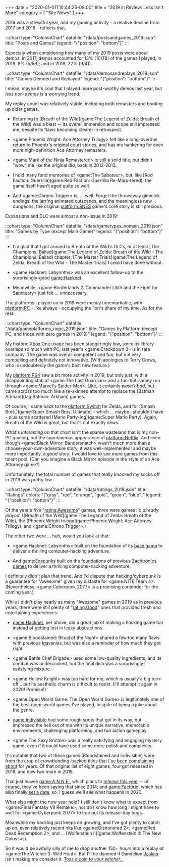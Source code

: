 +++
date = "2020-01-01T10:44:25-08:00"
title = "2019 in Review: Less Isn't More"
category = [ "Site News" ]
+++

2019 was a stressful year, and my gaming activity - a relative decline from 2017 and 2018 - reflects that.

:::chart
type: "ColumnChart"
datafile: "/data/postsandgames_2019.json"
title: "Posts and Games"
legend: "{\"position\": \"bottom\"}"
:::

Especialy when considering how many of my 2019 posts were about demos: in 2017, demos accounted for 13% (10/78) of the games I played; in 2018, 8% (5/59); and in 2019, 22% (9/41).

:::chart
type: "ColumnChart"
datafile: "/data/demosandreplays_2019.json"
title: "Games Demoed and Replayed"
legend: "{\"position\": \"bottom\"}"
:::

I mean, maybe it's cool that I played more post-worthy demos last year, but <i>less non-demos</i> is a worrying trend.

My replay count was relatively stable, including both remasters and booting up older games.

* Returning to [Breath of the Wild](game:The Legend of Zelda: Breath of the Wild) was a blast -- its overall immersion and scope still impressed me, despite its flaws becoming clearer in retrospect.

* <game:Phoenix Wright: Ace Attorney Trilogy> felt like a long-overdue return to Phoenix's original court stories, and has me hankering for even more high-definition Ace Attorney remasters.

* <game:Mark of the Ninja Remastered> is still a solid title, but didn't "wow" me like the original did, back in 2012-2013.

* I hold many fond memories of <game:The Saboteur>, but, like [Red Faction: Guerrilla](game:Red Faction: Guerrilla Re-Mars-tered), the game itself hasn't aged quite so well.

* And <game:Chrono Trigger> is, ... well.  Forget the throwaway gimmick endings, the jarring animated cutscenes, and the meaningless new dungeons; the original <platform:SNES> game's core story is still precious.

Expansions and DLC were almost a non-issue in 2019:

:::chart
type: "ColumnChart"
datafile: "/data/gametypes_nomain_2019.json"
title: "Games by Type (except Main Game)"
legend: "{\"position\": \"bottom\"}"
:::

* I'm glad that I got around to Breath of the Wild's DLCs, or at least [The Champions' Ballad](game:The Legend of Zelda: Breath of the Wild - The Champions' Ballad) chapter; [The Master Trials](game:The Legend of Zelda: Breath of the Wild - The Master Trials) I could have done without.

* <game:Hacknet: Labyrinths> was an excellent follow-up to the surprisingly-good <game:Hacknet>.

* Meanwhile, <game:Borderlands 2: Commander Lilith and the Fight for Sanctuary> just felt ... unnecessary.

The platforms I played on in 2019 were <i>mostly</i> unremarkable, with <platform:PC> - like always - occupying the lion's share of my time.  As for the rest:

:::chart
type: "ColumnChart"
datafile: "/data/gameplatforms_nopc_2019.json"
title: "Games by Platform (except PC, and those with zero games in 2019)"
legend: "{\"position\": \"bottom\"}"
:::

My historic [Xbox One](platform:XONE) usage has been staggeringly low, since its library overlaps so much with PC; last year's <game:Crackdown 3> is in rare company.  The game was overall competent and fun, but not very compelling and definitely not innovative.  (With apologies to Terry Crews, who is undoubtedly the game's best new feature.)

My <platform:PS4> saw a bit more activity in 2019, but only just, with a disappointing stab at <game:The Last Guardian> and a fun-but-samey run through <game:Marvel's Spider-Man>.  Like, it certainly <i>wasn't bad</i>, but came across too much like a re-skinned attempt to replace the [Batman Arkham](tag:Batman: Arkham) games.

Of course, I came back to the <platform:Switch> for Zelda, and for [Smash Bros.](game:Super Smash Bros. Ultimate) - which ... maybe I shouldn't have - plus some scattered [Mario Party-ing](game:Super Mario Party).  Again, Breath of the Wild is great, but that's not exactly news.

What's <i>interesting</i> on that chart isn't the sparse wasteland that is my non-PC gaming, but the spontaneous appearance of <platform:Netflix>.  And even though <game:Black Mirror: Bandersnatch> wasn't much more than a choose-your-own-adventure story, it was well-implemented! and maybe more importantly, a <i>good story</i>.  I would love to see more games from this talent pool.  (Can you imagine a Black Mirror episode in the style of an Ace Attorney game?)

Unfortunately, the total number of games that really knocked my socks off in 2019 was pretty low.

:::chart
type: "ColumnChart"
datafile: "/data/ratings_2019.json"
title: "Ratings"
colors: "[\"gray\", \"red\", \"orange\", \"gold\", \"green\", \"blue\"]"
legend: "{\"position\": \"bottom\"}"
:::

Of the year's five "<rating:Awesome>" games, <i>three</i> were games I'd <i>already played</i>!  ([Breath of the Wild](game:The Legend of Zelda: Breath of the Wild), the [Phoenix Wright trilogy](game:Phoenix Wright: Ace Attorney Trilogy), and <game:Chrono Trigger>.)

The other two were ... huh, would you look at that:

* <game:Hacknet: Labyrinths> built on the foundation of its [base game](game:Hacknet) to deliver a thrilling computer-hacking adventure.

* And <game:Exapunks> built on the foundations of previous [Zachtronics games](tag:Zachtronics) to deliver a thrilling computer-hacking adventure.

I definitely didn't plan that trend.  And I'd dispute that hacking/cyberpunk is a guarantee for "Awesome" given my distaste for <game:NITE Team 4>.  (Nevertheless, <game:Cyberpunk 2077> is a promising contender for the coming year.)

While I didn't play nearly as many "Awesome" games in 2019 as in previous years, there were still plenty of "<rating:Good>" ones that provided fresh and entertaining experiences:

* <game:Hacknet>, per above, did a great job of making a hacking game fun instead of getting lost in leaky abstractions.

* <game:Bloodstained: Ritual of the Night> shared a few too many flaws with previous Igavanias, but was also a reminder of how much they got <i>right</i>.

* <game:Battle Chef Brigade> used some low-quality ingredients, and its combat was undercooked, but the final dish was a surprisingly-satisfying mixture.

* <game:Hollow Knight> was too hard for me, which is usually a big turn-off... but its aesthetic charm is difficult to resist.  (I'll attempt it again in 2020!  Promise!)

* <game:Open World Game: The Open World Game> is legitimately one of the best open-world games I've played, in spite of being a joke about the genre.

* <game:Indivisible> had some rough spots that got in its way, but impressed the hell out of me with its unique narrative, memorable environments, challenging platforming, and fun action gameplay.

* <game:The Sexy Brutale> was a really satisfying and engaging mystery game, even if it could have used some more polish and complexity.

It's notable that two of these games (Bloodstained and Indivisible) were from the crop of crowdfunding-backed titles that [I've been complaining about]($SiteBaseURL$2018/01/21/early-access-late-release/) for years.  Of that original list of eight games, four got released in 2018, and now two more in 2019.

That just leaves <game:A.N.N.E.>, which plans to <a href="https://www.kickstarter.com/projects/1445624543/anne/posts/2719376">release this year</a> -- of course, they've been saying that since 2014; and <game:Factorio>, which has also finally <a href="https://factorio.com/blog/post/fff-321">set a date</a>, so.  I guess we'll see what happens in 2020.

What else might the new year hold?  I still don't know what to expect from <game:Final Fantasy VII Remake>, nor do I know how long I might have to wait for <game:Cyberpunk 2077> to iron out its release-day bugs.

Meanwhile my backlog just keeps on growing, and I've got plenty to catch up on, even relatively recent hits like <game:Dishonored 2>, <game:Red Dead Redemption 2>, and ... [Wolfenstein II](game:Wolfenstein II: The New Colossus).

So it would be awfully silly of me to drop another 150+ hours into a replay of <game:The Witcher 3: Wild Hunt>.  But I'll be damned if <s>Dandelion</s> <a href="https://witcher.fandom.com/wiki/Dandelion/Netflix_series">Jaskier</a> isn't making me consider it.  <i><a href="https://knowyourmeme.com/memes/toss-a-coin-to-your-witcher">Toss a coin to your witcher...</a></i>
